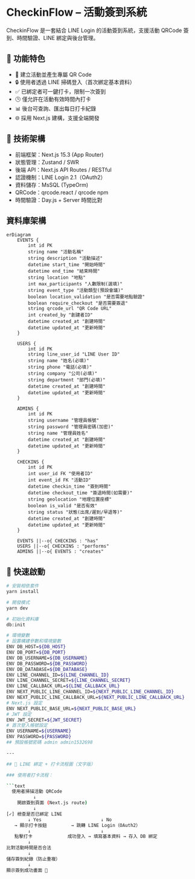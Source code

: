 # CheckinFlow – 活動簽到系統

CheckinFlow 是一套結合 LINE Login 的活動簽到系統，支援活動 QRCode 簽到、時間驗證、LINE 綁定與後台管理。

## 🧩 功能特色

- 📆 建立活動並產生專屬 QR Code
- 🔒 使用者透過 LINE 掃碼登入（首次綁定基本資料）
- ✅ 已綁定者可一鍵打卡，限制一次簽到
- 🕒 僅允許在活動有效時間內打卡
- 📊 後台可查詢、匯出每日打卡紀錄
- 🌐 採用 Next.js 建構，支援全端開發

## 🔧 技術架構

- 前端框架：Next.js 15.3 (App Router)
- 狀態管理：Zustand / SWR
- 後端 API：Next.js API Routes / RESTful
- 認證機制：LINE Login 2.1（OAuth2）
- 資料儲存：MsSQL (TypeOrm)
- QRCode：qrcode.react / qrcode npm
- 時間驗證：Day.js + Server 時間比對

## 資料庫架構

```mermaid
erDiagram
    EVENTS {
        int id PK
        string name "活動名稱"
        string description "活動描述"
        datetime start_time "開始時間"
        datetime end_time "結束時間"
        string location "地點"
        int max_participants "人數限制(選填)"
        string event_type "活動類型(預設會議)"
        boolean location_validation "是否需要地點驗證"
        boolean require_checkout "是否需要簽退"
        string qrcode_url "QR Code URL"
        int created_by "創建者ID"
        datetime created_at "創建時間"
        datetime updated_at "更新時間"
    }
    
    USERS {
        int id PK
        string line_user_id "LINE User ID"
        string name "姓名(必填)"
        string phone "電話(必填)"
        string company "公司(必填)"
        string department "部門(必填)"
        datetime created_at "創建時間"
        datetime updated_at "更新時間"
    }
    
    ADMINS {
        int id PK
        string username "管理員帳號"
        string password "管理員密碼(加密)"
        string name "管理員姓名"
        datetime created_at "創建時間"
        datetime updated_at "更新時間"
    }
    
    CHECKINS {
        int id PK
        int user_id FK "使用者ID"
        int event_id FK "活動ID"
        datetime checkin_time "簽到時間"
        datetime checkout_time "簽退時間(如需要)"
        string geolocation "地理位置座標"
        boolean is_valid "是否有效"
        string status "狀態(出席/遲到/早退等)"
        datetime created_at "創建時間"
        datetime updated_at "更新時間"
    }
    
    EVENTS ||--o{ CHECKINS : "has"
    USERS ||--o{ CHECKINS : "performs"
    ADMINS ||--o{ EVENTS : "creates"
```
## 🚀 快速啟動

```bash
# 安裝相依套件
yarn install

# 開發模式
yarn dev

# 初始化資料庫
db:init

# 環境變數
# 設置構建參數和環境變數
ENV DB_HOST=${DB_HOST}
ENV DB_PORT=${DB_PORT}
ENV DB_USERNAME=${DB_USERNAME}
ENV DB_PASSWORD=${DB_PASSWORD}
ENV DB_DATABASE=${DB_DATABASE}
ENV LINE_CHANNEL_ID=${LINE_CHANNEL_ID}
ENV LINE_CHANNEL_SECRET=${LINE_CHANNEL_SECRET}
ENV LINE_CALLBACK_URL=${LINE_CALLBACK_URL}
ENV NEXT_PUBLIC_LINE_CHANNEL_ID=${NEXT_PUBLIC_LINE_CHANNEL_ID}
ENV NEXT_PUBLIC_LINE_CALLBACK_URL=${NEXT_PUBLIC_LINE_CALLBACK_URL}
# Next.js 設定
ENV NEXT_PUBLIC_BASE_URL=${NEXT_PUBLIC_BASE_URL}
# JWT 設定
ENV JWT_SECRET=${JWT_SECRET}
# 首次登入帳號設定
ENV USERNAME=${USERNAME}
ENV PASSWORD=${PASSWORD}
## 預設帳號密碼 admin admin1532698

---

## 🧭 LINE 綁定 + 打卡流程圖（文字版）

### 使用者打卡流程：

```text
  使用者掃描活動 QRCode
          ↓
    開啟簽到頁面 (Next.js route)
          ↓
[✓] 檢查是否已綁定 LINE
        ↓ Yes                      ↓ No
   → 顯示打卡按鈕         → 跳轉 LINE Login（OAuth2）
        ↓                          ↓
   點擊打卡             成功登入 → 填寫基本資料 → 存入 DB 綁定
        ↓
比對活動時間是否合法
        ↓
儲存簽到紀錄（防止重複）
        ↓
顯示簽到成功畫面 🎉
```

